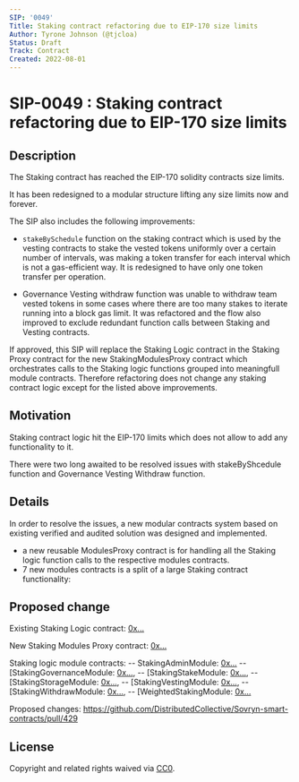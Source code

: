 ```yaml
---
SIP: '0049'
Title: Staking contract refactoring due to EIP-170 size limits
Author: Tyrone Johnson (@tjcloa)
Status: Draft
Track: Contract
Created: 2022-08-01
---
```


# SIP-0049 : Staking contract refactoring due to EIP-170 size limits

## Description  

The Staking contract has reached the EIP-170 solidity contracts size limits.  

It has been redesigned to a modular structure lifting any size limits now and forever. 

The SIP also includes the following improvements:

- `stakeBySchedule` function on the staking contract which is used by the vesting contracts to stake 
the vested tokens uniformly over a certain number of intervals, was making a token transfer for each interval 
which is not a gas-efficient way. It is redesigned to have only one token transfer per operation.

- Governance Vesting withdraw function was unable to withdraw team vested tokens in some cases where there are too many stakes to iterate 
running into a  block gas limit. 
It was refactored and the flow also improved to exclude redundant function calls between Staking and Vesting contracts.

If approved, this SIP will replace the Staking Logic contract in the Staking Proxy contract for the new StakingModulesProxy contract 
which orchestrates calls to the Staking logic functions grouped into meaningfull module contracts. Therefore refactoring does not change any 
staking contract logic except for the listed above improvements.


## Motivation

Staking contract logic hit the EIP-170 limits which does not allow to add any functionality to it. 

There were two long awaited to be resolved issues with stakeByShcedule function and Governance Vesting Withdraw function. 


## Details

In order to resolve the issues, a new modular contracts system based on existing verified and audited solution was designed and implemented. 
- a new reusable ModulesProxy contract is for handling all the Staking logic function calls to the respective modules contracts. 
- 7 new modules contracts is a split of a large Staking contract functionality:


## Proposed change  

Existing Staking Logic contract: [0x...](https://explorer.rsk.co/address/0x...)
  
New Staking Modules Proxy contract: [0x...](https://explorer.rsk.co/address/0x...)

Staking logic module contracts: 
-- StakingAdminModule: [0x...](https://explorer.rsk.co/address/0x...)
-- [StakingGovernanceModule: [0x...](https://explorer.rsk.co/address/0x...),
-- [StakingStakeModule: [0x...](https://explorer.rsk.co/address/0x...),
-- [StakingStorageModule: [0x...](https://explorer.rsk.co/address/0x...),
-- [StakingVestingModule: [0x...](https://explorer.rsk.co/address/0x...),
-- [StakingWithdrawModule: [0x...](https://explorer.rsk.co/address/0x...),
-- [WeightedStakingModule: [0x...](https://explorer.rsk.co/address/0x...)


Proposed changes: https://github.com/DistributedCollective/Sovryn-smart-contracts/pull/429

## License
Copyright and related rights waived via [CC0](https://creativecommons.org/publicdomain/zero/1.0/).
